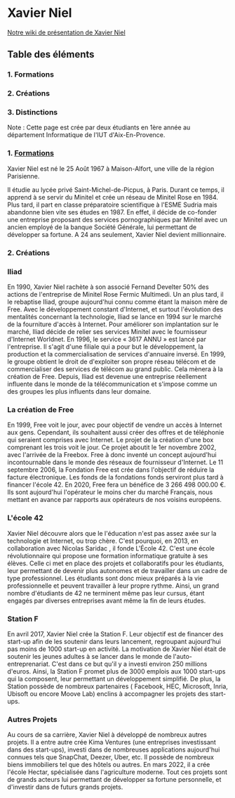 Xavier Niel
===========

[Notre wiki de présentation de Xavier Niel](http://xavier-niel.wikidot.com/home:home)

## Table des éléments
### 1. Formations
### 2. Créations
### 3. Distinctions

Note : Cette page est crée par deux étudiants en 1ère année au département Informatique de l'IUT d'Aix-En-Provence.

### 1. [Formations](https://github.com/MailysGd/MailysGd/blob/main/xavier_niel.md#1-formations-1)

Xavier Niel est né le 25 Août 1967 à Maison-Alfort, une ville de la région Parisienne.

Il étudie au lycée privé Saint-Michel-de-Picpus, à Paris. Durant ce temps, il apprend à se servir du Minitel et crée un réseau de Minitel Rose en 1984. Plus tard, il part en classe préparatoire scientifique à l'ESME Sudria mais abandonne bien vite ses études en 1987. En effet, il décide de co-fonder une entreprise proposant des services pornographiques par Minitel avec un ancien employé de la banque Société Générale, lui permettant de développer sa fortune. A 24 ans seulement, Xavier Niel devient millionnaire.

### 2. Créations

### Iliad

En 1990, Xavier Niel rachète à son associé Fernand Develter 50% des actions de l'entreprise de Minitel Rose Fermic Multimedi. Un an plus tard, il le rebaptise Iliad, groupe aujourd'hui connu comme étant la maison mère de Free. Avec le développement constant d'Internet, et surtout l'évolution des mentalités concernant la technologie, Iliad se lance en 1994 sur le marché de la fourniture d'accès à Internet.
Pour améliorer son implantation sur le marché, Iliad décide de relier ses services Minitel avec le fournisseur d'Internet Worldnet. En 1996, le service « 3617 ANNU » est lancé par l'entreprise. Il s'agit d'une filiale qui a pour but le développement, la production et la commercialisation de services d'annuaire inversé.
En 1999, le groupe obtient le droit de d'exploiter son propre réseau télécom et de commercialiser des services de télécom au grand public. Cela mènera à la création de Free.
Depuis, Iliad est devenue une entreprise réellement influente dans le monde de la télécommunication et s'impose comme un des groupes les plus influents dans leur domaine.

### La création de Free

En 1999, Free voit le jour, avec pour objectif de vendre un accès à Internet aux gens. Cependant, ils souhaitent aussi créer des offres et de téléphonie qui seraient comprises avec Internet. Le projet de la création d'une box comprenant les trois voit le jour.
Ce projet aboutit le 1er novembre 2002, avec l'arrivée de la Freebox. Free à donc inventé un concept aujourd'hui incontournable dans le monde des réseaux de fournisseur d'Internet. Le 11 septembre 2006, la Fondation Free est crée dans l'objectif de réduire la facture électronique. Les fonds de la fondations fonds serviront plus tard à financer l'école 42.
En 2020, Free fera un bénéfice de 3 266 498 000.00 €. Ils sont aujourd'hui l'opérateur le moins cher du marché Français, nous mettant en avance par rapports aux opérateurs de nos voisins européens.

### L'école 42

Xavier Niel découvre alors que le l'éducation n'est pas assez axée sur la technologie et Internet, ou trop chère. C'est pourquoi, en 2013, en collaboration avec Nicolas Saridac , il fonde L'École 42. C'est une école révolutionnaire qui propose une formation informatique gratuite à ses élèves.
Celle ci met en place des projets et collaboratifs pour les étudiants, leur permettant de devenir plus autonomes et de travailler dans un cadre de type professionnel. Les étudiants sont donc mieux préparés à la vie professionnelle et peuvent travailler à leur propre rythme.
Ainsi, un grand nombre d'étudiants de 42 ne terminent même pas leur cursus, étant engagés par diverses entreprises avant même la fin de leurs études.

### Station F

En avril 2017, Xavier Niel crée la Station F. Leur objectif est de financer des start-up afin de les soutenir dans leurs lancement, regroupant aujourd'hui pas moins de 1000 start-up en activité.
La motivation de Xavier Niel était de soutenir les jeunes adultes à se lancer dans le monde de l'auto-entreprenariat. C'est dans ce but qu'il y a investi environ 250 millions d'euros. Ainsi, la Station F promet plus de 3000 emplois aux 1000 start-ups qui la composent, leur permettant un développement simplifié.
De plus, la Station possède de nombreux partenaires ( Facebook, HEC, Microsoft, Inria, Ubisoft ou encore Moove Lab) enclins à accompagner les projets des start-ups.

### Autres Projets

Au cours de sa carrière, Xavier Niel à développé de nombreux autres projets. Il a entre autre crée Kima Ventures (une entreprises investissant dans des start-ups), investi dans de nombreuses applications aujourd'hui connues tels que SnapChat, Deezer, Uber, etc. Il possède de nombreux biens immobiliers tel que des hôtels ou autres. En mars 2022, il a crée l'école Hectar, spécialisée dans l'agriculture moderne.
Tout ces projets sont de grands acteurs lui permettant de développer sa fortune personnelle, et d'investir dans de futurs grands projets.
